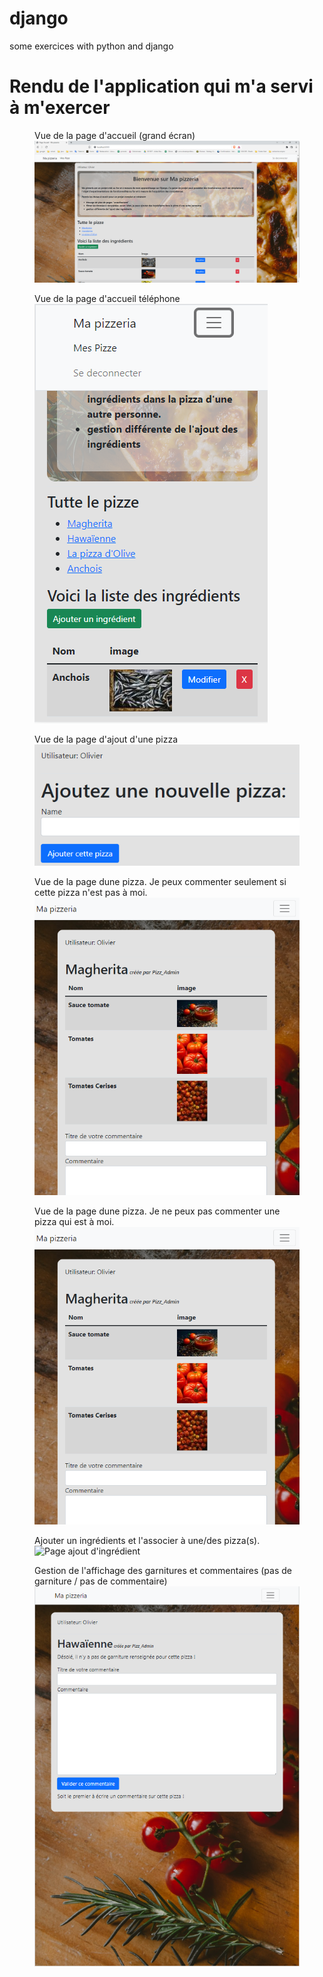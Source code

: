 # django
some exercices with python and django

<h1>Rendu de l'application qui m'a servi à m'exercer</h1>

<figure>
  <figcaption>Vue de la page d'accueil (grand écran)</figcaption>
  <img src="screenshots/homepage.png" alt="homepage"  />
</figure>

<figure>
  <figcaption>Vue de la page d'accueil téléphone</figcaption>
  <img src="screenshots/homepage_phone.png" alt="responsive homepage pour téléphone"  />
</figure>

<figure>
  <figcaption>Vue de la page d'ajout d'une pizza</figcaption>
  <img src="screenshots/new_pizza.png" alt="Page d'ajout d'une pizza"  />
</figure>

<figure>
  <figcaption>Vue de la page dune pizza. Je peux commenter seulement si cette pizza n'est pas à moi.</figcaption>
  <img src="screenshots/commenter.png" alt="Page d'une pizza"  />
</figure>

<figure>
  <figcaption>Vue de la page dune pizza. Je ne peux pas commenter une pizza qui est à moi.</figcaption>
  <img src="screenshots/commenter.png" alt="Page d'une de mes \"pizze\"" />
</figure>

<figure>
  <figcaption>Ajouter un ingrédients et l'associer à une/des pizza(s).</figcaption>
  <img src="screenshots/ajout_ingrédient.png" alt="Page ajout d'ingrédient"  />
</figure>

<figure>
  <figcaption>Gestion de l'affichage des garnitures et commentaires (pas de garniture / pas de commentaire)</figcaption>
  <img src="screenshots/tablette_gestion-garniture_comments.png" alt="Gestion affichage"  />
</figure>
